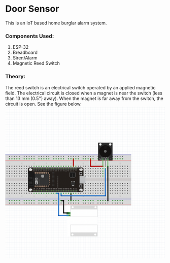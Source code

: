 # **Door Sensor**
 This is an IoT based home burglar alarm system.
### Components Used:
1. ESP-32
2. Breadboard
3. Siren/Alarm
4. Magnetic Reed Switch
### Theory:
The reed switch is an electrical switch operated by an applied magnetic field.
The electrical circuit is closed when a magnet is near the switch (less than 13 mm (0.5’’) away). When the magnet is far away from the switch, the circuit is open. See the figure below.
![This is an image](assets/ESP32_REED_PINOUT.png)
